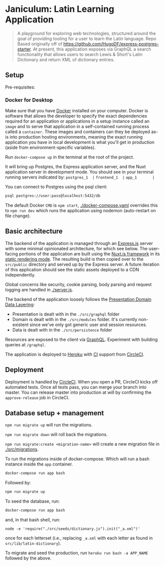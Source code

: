 # Janiculum: Latin Learning Application

> A playground for exploring web technologies, structured around the goal of providing tooling for a user to learn the Latin language. Repo Based originally off of https://github.com/HugoDF/express-postgres-starter. At present, this application exposes via GraphQL a search functionality that allows users to search Lewis & Short's Latin Dictionary and return XML of dictionary entries.

## Setup

Pre-requisites:

### Docker for Desktop
Make sure that you have [Docker](https://www.docker.com/products/docker-desktop) installed on your computer. Docker is software that allows the developer to specify the exact dependencies required for an application or applications in a setup instance called an `image` and to serve that application in a self-contained running process called a `container`. These images and containers can they be deployed as-is into production hosting environments, meaning the exact running application you have in local development is what you'll get in production (aside from environment-specific variables).

Run `docker-compose up` in the terminal at the root of the project.

It will bring up Postgres, the Express application server, and the Nuxt application server in development mode. You should see in your terminal running servers indicated by:
`postgres_1  |`
`frontend_1  |`
`app_1       |`

You can connect to Postgres using the psql client:

```sh
psql postgres://user:pass@localhost:5432/db
```

The default Docker `CMD` is `npm start`, [./docker-compose.yaml](./docker-compose.yaml) overrides this to `npm run dev` which runs the application using nodemon (auto-restart on file change).

## Basic architecture

The backend of the application is managed through an [Express.js](https://expressjs.com/) server with some minimal opinionated architecture, for which see below. The user-facing portions of the application are built using the [Nuxt.js framework](https://nuxtjs.org/) in its [static rendering mode](https://nuxtjs.org/guide/commands#static-generated-deployment-pre-rendered-). The resulting build is then copied over to the `src/public` directory and served up by the Express server. A future iteration of this application should see the static assets deployed to a CDN independently.

Global concerns like security, cookie parsing, body parsing and request logging are handled in [./server.js](./server.js).

The backend of the application loosely follows the [Presentation Domain Data Layering](https://www.martinfowler.com/bliki/PresentationDomainDataLayering.html):

- Presentation is dealt with in the `./src/graphql` folder
- Domain is dealt with in the `./src/modules` folder. It's currently non-existent since we've only got generic user and session resources.
- Data is dealt with in the `./src/persistence` folder

Resources are exposed to the client via [GraphQL](https://developer.github.com/v4/). Experiment with building queries at `/graphql`.

The application is deployed to [Heroku](www.heroku.com) with [CI](https://codeship.com/continuous-integration-essentials) support from [CircleCI](www.circleci.com).

## Deployment
Deployment is handled by [CircleCI](www.circleci.com). When you open a PR, CircleCI kicks off automated tests. Once all tests pass, you can merge your branch into master. You can release master into production at will by confirming the `approve-release` job in CircleCI.


## Database setup + management

`npm run migrate up` will run the migrations.

`npm run migrate down` will roll back the migrations.

`npm run migrate:create <migration-name>`  will create a new migration file in [./src/migrations](./src/migrations).

To run the migrations inside of docker-compose. Which will run a bash instance inside the `app` container.
```sh
docker-compose run app bash
```

Followed by:
```sh
npm run migrate up
```

To seed the database, run:
```sh
docker-compose run app bash
```

and, in that bash shell, run:
```
node -e 'require("./src/seeds/dictionary.js").init("_a.xml")'
```

once for each letterset (i.e., replacing `_a.xml` with each letter as found in `src/lib/latin-dictionary`).

To migrate and seed the production, run `heroku run bash -a APP_NAME` followed by the above.
